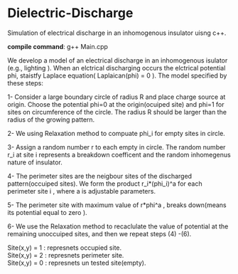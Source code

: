 # Dielectric-Discharge
Simulation of electrical discharge in an inhomogenous insulator uisng c++.

**compile command**: g++ Main.cpp

We develop a model of an electrical discharge in an inhomogenous isulator (e.g., lighting ). When an elctrical discharging occurs the elctrical potential phi, staistfy Laplace equation( Laplaican(phi) = 0 ).  The model specified by these steps:

1- Consider a large boundary circle of radius R and place charge source at origin. Choose the potential phi=0 at the origin(ocuiped site)
	and phi=1 for sites on circumference of the circle. The radius R should be larger than the radius of the growing pattern. 

2- We using Relaxation method to compuate phi_i for empty sites in circle.

3- Assign a random number r to each empty in circle. The random number r_i at site i represents a breakdown coefficent and the random inhomegenus nature of insulator.

4- The perimeter sites are the neigbour sites of the discharged pattern(occuiped sites). We form the product r_i*(phi_i)^a for each perimeter site i , where a is adjustable parameters.

5- The perimeter site with maximum value of r*phi^a , breaks down(means its potential equal to zero ).

6- We use the Relaxation method to recaclulate the value of potential at the remaining unoccuiped sites, and then we repeat steps (4) -(6).


Site(x,y) = 1	:	represnets occupied site.<br/>
Site(x,y) = 2	:	represnets perimeter site.<br/>
Site(x,y) = 0	:	represnets un tested site(empty).
